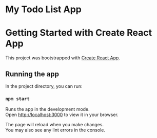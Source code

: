 # My Todo List App

# Getting Started with Create React App

This project was bootstrapped with [Create React App](https://github.com/facebook/create-react-app).

## Running the app

In the project directory, you can run:

### `npm start`

Runs the app in the development mode.\
Open [http://localhost:3000](http://localhost:3000) to view it in your browser.

The page will reload when you make changes.\
You may also see any lint errors in the console.
